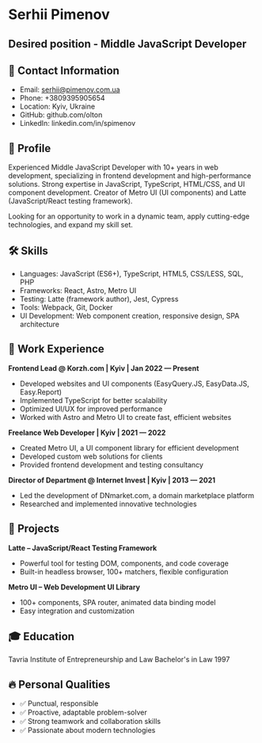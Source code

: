 # Serhii Pimenov
## Desired position - Middle JavaScript Developer

## 📩 Contact Information
- Email: serhii@pimenov.com.ua
- Phone: +3809395905654
- Location: Kyiv, Ukraine
- GitHub: github.com/olton
- LinkedIn: linkedin.com/in/spimenov
  
## 🎯 Profile
Experienced Middle JavaScript Developer with 10+ years in web development, specializing in frontend development and high-performance solutions.
Strong expertise in JavaScript, TypeScript, HTML/CSS, and UI component development.
Creator of Metro UI (UI components) and Latte (JavaScript/React testing framework).

Looking for an opportunity to work in a dynamic team, apply cutting-edge technologies, and expand my skill set.

## 🛠️ Skills
- Languages: JavaScript (ES6+), TypeScript, HTML5, CSS/LESS, SQL, PHP
- Frameworks: React, Astro, Metro UI
- Testing: Latte (framework author), Jest, Cypress
- Tools: Webpack, Git, Docker
- UI Development: Web component creation, responsive design, SPA architecture

## 💼 Work Experience

**Frontend Lead @ Korzh.com | Kyiv | Jan 2022 — Present**
- Developed websites and UI components (EasyQuery.JS, EasyData.JS, Easy.Report)
- Implemented TypeScript for better scalability
- Optimized UI/UX for improved performance
- Worked with Astro and Metro UI to create fast, efficient websites
  
**Freelance Web Developer | Kyiv | 2021 — 2022**
- Created Metro UI, a UI component library for efficient development
- Developed custom web solutions for clients
- Provided frontend development and testing consultancy
  
**Director of Department @ Internet Invest | Kyiv | 2013 — 2021**
- Led the development of DNmarket.com, a domain marketplace platform
- Researched and implemented innovative technologies
  
## 🚀 Projects
**Latte – JavaScript/React Testing Framework**
- Powerful tool for testing DOM, components, and code coverage
- Built-in headless browser, 100+ matchers, flexible configuration
  
**Metro UI – Web Development UI Library**
- 100+ components, SPA router, animated data binding model
- Easy integration and customization
  
## 🎓 Education
Tavria Institute of Entrepreneurship and Law  Bachelor's in Law  1997

## 🔥 Personal Qualities
- ✅ Punctual, responsible
- ✅ Proactive, adaptable problem-solver
- ✅ Strong teamwork and collaboration skills
- ✅ Passionate about modern technologies
